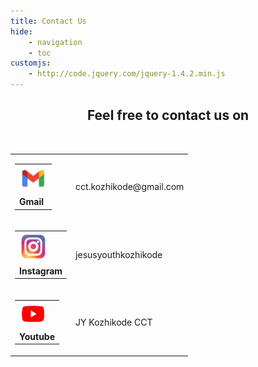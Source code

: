 ```yaml
---
title: Contact Us
hide:
    - navigation
    - toc
customjs:
    - http://code.jquery.com/jquery-1.4.2.min.js
---
```


<center>

## Feel free to contact us on

<br class="contact_us_space">

<!-- This table is nearly not possible to contruct in  markdown only -->

<table id="contact_table">
    <tr></tr>
    <tr class="contact_row">
        <td class="logo">
            <table class="logo_name">
                <tr>
                    <td>
                        <a onclick="gmail()" title="Send mail to CCT Kozhikode">
                            <img src="/assets/gmail.png" alt="Mail" width="45px">
                        </a>
                    </td>
                </tr>
                <tr>
                    <td><b>Gmail</b></td>
                </tr>
            </table>
        </td>
        <td class="contact_table_details">
            <a onclick="gmail()" title="Send mail to CCT Kozhikode"">cct.kozhikode@gmail.com</a>
        </td>
    </tr>
    <tr class="contact_row">
        <td class="logo">
            <table class="logo_name">
                <tr>
                    <td>
                        <a onclick="instagram()" title="Visit Instagram page of Kozhikode Campus Ministry">
                            <img src="/assets/instagram.png" alt="Instagram" width="45px">
                        </a>
                    </td>
                </tr>
                <tr>
                    <td><b>Instagram</b></td>
                </tr>
            </table>
        </td>
        <td class="contact_table_details">
            <a onclick="instagram()" title="Visit Instagram page of Kozhikode Campus Ministry"">jesusyouthkozhikode</a>
        </td>
    </tr>
    <tr class="contact_row">
        <td class="logo">
            <table class="logo_name">
                <tr>
                    <td>
                        <a onclick="youtube()" title="Subscribe to Kozhikode Campus Ministry Youtube channel">
                            <img src="/assets/youtube.png" alt="Youtube" width="45px">
                        </a>
                    </td>
                </tr>
                <tr>
                    <td><b>Youtube</b></td>
                </tr>
            </table>
        </td>
        <td class="contact_table_details">
            <a onclick="youtube()" title="Subscribe to Kozhikode Campus Ministry Youtube channel">JY Kozhikode CCT</a>
        </td>
    </tr>
</table>

</center>